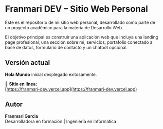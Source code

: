 # Franmari DEV – Sitio Web Personal

Este es el repositorio de mi sitio web personal, desarrollado como parte de un proyecto académico para la materia de Desarrollo Web.

El objetivo principal es construir una aplicación web que incluya una landing page profesional, una sección sobre mí, servicios, portafolio conectado a base de datos, formulario de contacto y un chatbot opcional.

## Versión actual

**Hola Mundo** inicial desplegado exitosamente.

🔗 **Sitio en línea:**  
[https://franmari-dev.vercel.app](https://franmari-dev.vercel.app)

## Autor

**Franmari Garcia**  
Desarrolladora en formación | Ingeniería en Informática
